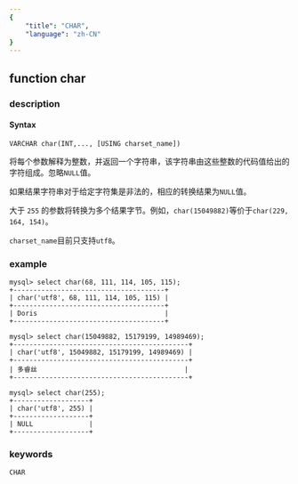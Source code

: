 ```yaml
---
{
    "title": "CHAR",
    "language": "zh-CN"
}
---
```


<!-- 
Licensed to the Apache Software Foundation (ASF) under one
or more contributor license agreements.  See the NOTICE file
distributed with this work for additional information
regarding copyright ownership.  The ASF licenses this file
to you under the Apache License, Version 2.0 (the
"License"); you may not use this file except in compliance
with the License.  You may obtain a copy of the License at

  http://www.apache.org/licenses/LICENSE-2.0

Unless required by applicable law or agreed to in writing,
software distributed under the License is distributed on an
"AS IS" BASIS, WITHOUT WARRANTIES OR CONDITIONS OF ANY
KIND, either express or implied.  See the License for the
specific language governing permissions and limitations
under the License.
-->

## function char
### description
#### Syntax

`VARCHAR char(INT,..., [USING charset_name])`

将每个参数解释为整数，并返回一个字符串，该字符串由这些整数的代码值给出的字符组成。忽略`NULL`值。

如果结果字符串对于给定字符集是非法的，相应的转换结果为`NULL`值。

大于 `255` 的参数将转换为多个结果字节。例如，`char(15049882)`等价于`char(229, 164, 154)`。

`charset_name`目前只支持`utf8`。
</version>

### example

```
mysql> select char(68, 111, 114, 105, 115);
+--------------------------------------+
| char('utf8', 68, 111, 114, 105, 115) |
+--------------------------------------+
| Doris                                |
+--------------------------------------+

mysql> select char(15049882, 15179199, 14989469);
+--------------------------------------------+
| char('utf8', 15049882, 15179199, 14989469) |
+--------------------------------------------+
| 多睿丝                                     |
+--------------------------------------------+

mysql> select char(255);
+-------------------+
| char('utf8', 255) |
+-------------------+
| NULL              |
+-------------------+
```
### keywords
    CHAR
